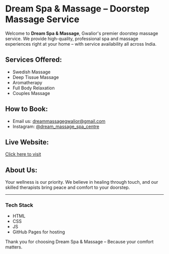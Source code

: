 # Dream Spa & Massage – Doorstep Massage Service

Welcome to **Dream Spa & Massage**, Gwalior's premier doorstep massage service. We provide high-quality, professional spa and massage experiences right at your home – with service availability all across India.

## Services Offered:
- Swedish Massage
- Deep Tissue Massage
- Aromatherapy
- Full Body Relaxation
- Couples Massage

## How to Book:
- Email us: dreammassagegwalior@gmail.com
- Instagram: [@dream_massage_spa_centre](https://www.instagram.com/dream_massage_spa_centre)

## Live Website:
[Click here to visit](https://dreamspaservice.github.io/Dream_Spa_Massage/)

## About Us:
Your wellness is our priority. We believe in healing through touch, and our skilled therapists bring peace and comfort to your doorstep.

---

### Tech Stack
- HTML
- CSS
- JS
- GitHub Pages for hosting

Thank you for choosing Dream Spa & Massage – Because your comfort matters.
